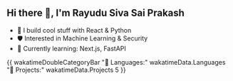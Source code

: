 ## Hi there 👋, I'm Rayudu Siva Sai Prakash

- 🚀 I build cool stuff with React & Python
- 🛡️ Interested in Machine Learning & Security
- 🌱 Currently learning: Next.js, FastAPI

<!--START_SECTION:waka-->
<!--END_SECTION:waka-->

<!--
**prakash2077/prakash2077** is a ✨ _special_ ✨ repository because its `README.md` (this file) appears on your GitHub profile.

Here are some ideas to get you started:

- 🔭 I’m currently working on ...
- 🌱 I’m currently learning ...
- 👯 I’m looking to collaborate on ...
- 🤔 I’m looking for help with ...
- 💬 Ask me about ...
- 📫 How to reach me: ...
- 😄 Pronouns: ...
- ⚡ Fun fact: ...
-->


{{ wakatimeDoubleCategoryBar "💾 Languages:" wakatimeData.Languages "💼 Projects:" wakatimeData.Projects 5 }}
